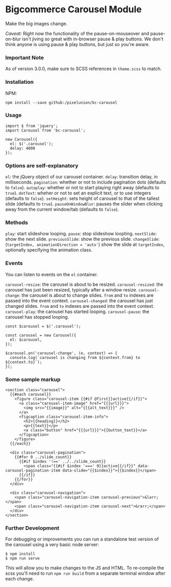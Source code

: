 # Bigcommerce Carousel Module

Make the big images change.

*Caveat:* Right now the functionality of the pause-on-mouseover and pause-on-blur isn't jiving so great with in-browser pause & play buttons. We don't think anyone is using pause & play buttons, but just so you're aware.

### Important Note
As of version 3.0.0, make sure to SCSS references in `theme.scss` to match.

### Installation

NPM:
```
npm install --save github:/pixelunion/bc-carousel
```

### Usage

```
import $ from 'jquery';
import Carousel from 'bc-carousel';

new Carousel({
  el: $('.carousel');
  delay: 4000
});
```

### Options are self-explanatory

`el`: the jQuery object of our carousel container.
`delay`: transition delay, in milliseconds.
`pagination`: whether or not to include pagination dots (defaults to `false`).
`autoplay`: whether or not to start playing right away (defaults to `true`).
`dotText`: wheher or not to set an explicit text, or to use integers (defaults to `false`).
`setHeight`: sets height of carousel to that of the tallest slide (defaults to `true`).
`pauseOnWindowBlur`: pauses the slider when clicking away from the current window/tab (defaults to `false`).


### Methods

`play`: start slideshow looping.
`pause`: stop slideshow loopting.
`nextSlide`: show the next slide.
`previousSlide`: show the previous slide.
`changeSlide`: (`targetIndex, animationDirection = 'auto'`) show the slide at `targetIndex`, optionally specifying the animation class.

### Events

You can listen to events on the `el` container.

`carousel-resize`: the carousel is about to be resized.
`carousel-resized`: the carousel has just been resized, typically after a window resize.
`carousel-change`: the carousel is about to change slides. `from` and `to` indexes are passed into the event context.
`carousel-changed`: the carousel has just changed slides. `from` and `to` indexes are passed into the event context.
`carousel-play`: the carousel has started looping.
`carousel-pause`: the carousel has stopped looping.

```
const $carousel = $('.carousel');

const carousel = new Carousel({
  el: $carousel,
});

$carousel.on('carousel-change', (e, context) => {
  console.log(`carousel is changing from ${context.from} to ${context.to}`);
});
```

### Some sample markup

```
<section class="carousel">
  {{#each carousel}}
    <figure class="carousel-item {{#if @first}}active{{/if}}">
      <a class="carousel-item-image" href="{{{url}}}">
        <img src="{{image}}" alt="{{{alt_text}}}" />
      </a>
      <figcaption class="carousel-item-info">
        <h2>{{heading}}</h2>
        <p>{{text}}</p>
        <a class="button" href="{{{url}}}">{{button_text}}</a>
      </figcaption>
    </figure>
  {{/each}}

  <div class="carousel-pagination">
    {{#for 0 ../slide_count}}
      {{#if $index '!==' ../../slide_count}}
        <span class="{{#if $index '===' 0}}active{{/if}}" data-carousel-pagination-item data-slide="{{$index}}">{{$index}}</span>
      {{/if}}
    {{/for}}
  </div>

  <div class="carousel-navigation">
    <span class="carousel-navigation-item carousel-previous">&larr;</span>
    <span class="carousel-navigation-item carousel-next">&rarr;</span>
  </div>
</section>
```

### Further Development

For debugging or improvements you can run a standalone test version of the carousel using a very basic node server:

```
$ npm install
$ npm run serve
```
This will allow you to make changes to the JS and HTML. To re-compile the scss you'll need to run `npm run build` from a separate terminal window after each change.
